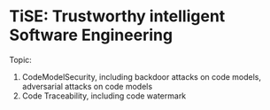 # TiSE: Trustworthy intelligent Software Engineering
Topic:
1. CodeModelSecurity, including backdoor attacks on code models, adversarial attacks on code models
2. Code Traceability, including code watermark
